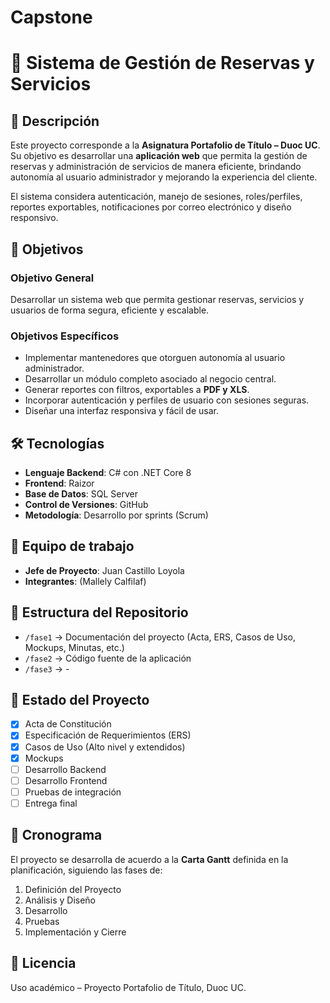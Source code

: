# Capstone
# 📌 Sistema de Gestión de Reservas y Servicios

## 📖 Descripción
Este proyecto corresponde a la **Asignatura Portafolio de Título – Duoc UC**.  
Su objetivo es desarrollar una **aplicación web** que permita la gestión de reservas y administración de servicios de manera eficiente, brindando autonomía al usuario administrador y mejorando la experiencia del cliente.  

El sistema considera autenticación, manejo de sesiones, roles/perfiles, reportes exportables, notificaciones por correo electrónico y diseño responsivo.

## 🎯 Objetivos
### Objetivo General
Desarrollar un sistema web que permita gestionar reservas, servicios y usuarios de forma segura, eficiente y escalable.

### Objetivos Específicos
- Implementar mantenedores que otorguen autonomía al usuario administrador.  
- Desarrollar un módulo completo asociado al negocio central.  
- Generar reportes con filtros, exportables a **PDF y XLS**.  
- Incorporar autenticación y perfiles de usuario con sesiones seguras.  
- Diseñar una interfaz responsiva y fácil de usar.  

## 🛠️ Tecnologías
- **Lenguaje Backend**: C# con .NET Core 8  
- **Frontend**: Raizor
- **Base de Datos**: SQL Server  
- **Control de Versiones**: GitHub  
- **Metodología**: Desarrollo por sprints (Scrum)  

## 👥 Equipo de trabajo
- **Jefe de Proyecto**: Juan Castillo Loyola  
- **Integrantes**: (Mallely Calfilaf)  

## 📂 Estructura del Repositorio
- `/fase1` → Documentación del proyecto (Acta, ERS, Casos de Uso, Mockups, Minutas, etc.)  
- `/fase2` → Código fuente de la aplicación   
- `/fase3` → -  

## 🚀 Estado del Proyecto
- [x] Acta de Constitución  
- [x] Especificación de Requerimientos (ERS)  
- [x] Casos de Uso (Alto nivel y extendidos)  
- [x] Mockups  
- [ ] Desarrollo Backend  
- [ ] Desarrollo Frontend  
- [ ] Pruebas de integración  
- [ ] Entrega final  

## 📅 Cronograma
El proyecto se desarrolla de acuerdo a la **Carta Gantt** definida en la planificación, siguiendo las fases de:  
1. Definición del Proyecto  
2. Análisis y Diseño  
3. Desarrollo  
4. Pruebas  
5. Implementación y Cierre  

## 📜 Licencia
Uso académico – Proyecto Portafolio de Título, Duoc UC.

